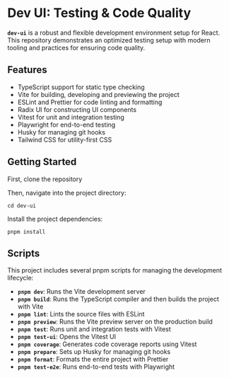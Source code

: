 # Dev UI: Testing & Code Quality

**`dev-ui`** is a robust and flexible development environment setup for React. This repository demonstrates an optimized testing setup with modern tooling and practices for ensuring code quality.

## **Features**

- TypeScript support for static type checking
- Vite for building, developing and previewing the project
- ESLint and Prettier for code linting and formatting
- Radix UI for constructing UI components
- Vitest for unit and integration testing
- Playwright for end-to-end testing
- Husky for managing git hooks
- Tailwind CSS for utility-first CSS

## **Getting Started**

First, clone the repository

Then, navigate into the project directory:

```
cd dev-ui
```

Install the project dependencies:

```
pnpm install
```

## **Scripts**

This project includes several pnpm scripts for managing the development lifecycle:

- **`pnpm dev`**: Runs the Vite development server
- **`pnpm build`**: Runs the TypeScript compiler and then builds the project with Vite
- **`pnpm lint`**: Lints the source files with ESLint
- **`pnpm preview`**: Runs the Vite preview server on the production build
- **`pnpm test`**: Runs unit and integration tests with Vitest
- **`pnpm test-ui`**: Opens the Vitest UI
- **`pnpm coverage`**: Generates code coverage reports using Vitest
- **`pnpm prepare`**: Sets up Husky for managing git hooks
- **`pnpm format`**: Formats the entire project with Prettier
- **`pnpm test-e2e`**: Runs end-to-end tests with Playwright

